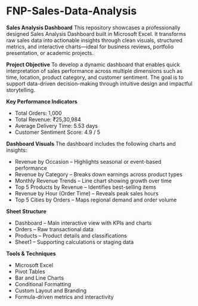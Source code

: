 # FNP-Sales-Data-Analysis
**Sales Analysis Dashboard**
This repository showcases a professionally designed Sales Analysis Dashboard built in Microsoft Excel. It transforms raw sales data into actionable insights through clean visuals, structured metrics, and interactive charts—ideal for business reviews, portfolio presentation, or academic projects.

**Project Objective**
To develop a dynamic dashboard that enables quick interpretation of sales performance across multiple dimensions such as time, location, product category, and customer sentiment. The goal is to support data-driven decision-making through intuitive design and impactful storytelling.

**Key Performance Indicators**
- Total Orders: 1,000
- Total Revenue: ₹25,30,984
- Average Delivery Time: 5.53 days
- Customer Sentiment Score: 4.9 / 5
  
**Dashboard Visuals**
The dashboard includes the following charts and insights:
- Revenue by Occasion – Highlights seasonal or event-based performance
- Revenue by Category – Breaks down earnings across product types
- Monthly Revenue Trends – Line chart showing growth over time
- Top 5 Products by Revenue – Identifies best-selling items
- Revenue by Hour (Order Time) – Reveals peak sales hours
- Top 5 Cities by Orders – Maps regional demand and order volume

**Sheet Structure**
- Dashboard – Main interactive view with KPIs and charts
- Orders – Raw transactional data
- Products – Product details and classifications
- Sheet1 – Supporting calculations or staging data

**Tools & Techniques**
- Microsoft Excel
- Pivot Tables
- Bar and Line Charts
- Conditional Formatting
- Custom Layout and Branding
- Formula-driven metrics and interactivity




